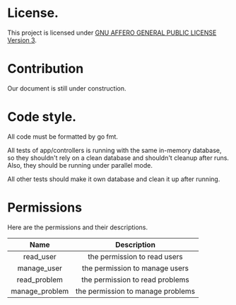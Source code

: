 

# License.

This project is licensed under [GNU AFFERO GENERAL PUBLIC LICENSE Version 3](./license.md).

# Contribution

Our document is still under construction.

# Code style.
All code must be formatted by go fmt.

All tests of app/controllers is running with the same in-memory database,
so they shouldn't rely on a clean database and shouldn't cleanup after runs.
Also, they should be running under parallel mode.

All other tests should make it own database and clean it up after running.

# Permissions

Here are the permissions and their descriptions.

|         Name        |                        Description                       |
|:-------------------:|:--------------------------------------------------------:|
|       read_user     |              the permission to read users                |
|      manage_user    |              the permission to manage users              |
|    read_problem     |            the permission to read problems               |
|   manage_problem    |            the permission to manage problems             |
